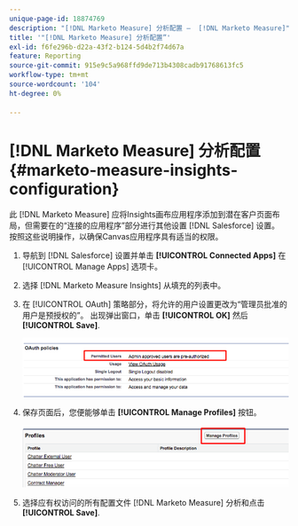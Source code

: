 ```yaml
---
unique-page-id: 18874769
description: "[!DNL Marketo Measure] 分析配置 —  [!DNL Marketo Measure]"
title: '"[!DNL Marketo Measure] 分析配置”'
exl-id: f6fe296b-d22a-43f2-b124-5d4b2f74d67a
feature: Reporting
source-git-commit: 915e9c5a968ffd9de713b4308cadb91768613fc5
workflow-type: tm+mt
source-wordcount: '104'
ht-degree: 0%

---
```


# [!DNL Marketo Measure] 分析配置 {#marketo-measure-insights-configuration}

此 [!DNL Marketo Measure] 应将Insights画布应用程序添加到潜在客户页面布局，但需要在的“连接的应用程序”部分进行其他设置 [!DNL Salesforce] 设置。 按照这些说明操作，以确保Canvas应用程序具有适当的权限。

1. 导航到 [!DNL Salesforce] 设置并单击 **[!UICONTROL Connected Apps]** 在 [!UICONTROL Manage Apps] 选项卡。

1. 选择 [!DNL Marketo Measure Insights] 从填充的列表中。

1. 在 [!UICONTROL OAuth] 策略部分，将允许的用户设置更改为“管理员批准的用户是预授权的”。 出现弹出窗口，单击 **[!UICONTROL OK]** 然后 **[!UICONTROL Save]**.

   ![](assets/1-1.png)

1. 保存页面后，您便能够单击 **[!UICONTROL Manage Profiles]** 按钮。

   ![](assets/2-1.png)

1. 选择应有权访问的所有配置文件 [!DNL Marketo Measure] 分析和点击 **[!UICONTROL Save]**.
